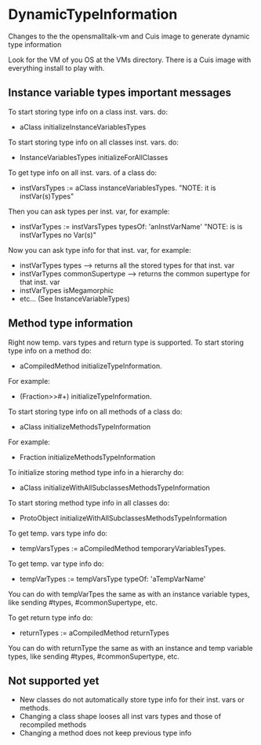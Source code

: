 # DynamicTypeInformation
Changes to the the opensmalltalk-vm and Cuis image to generate dynamic type information

Look for the VM of you OS at the VMs directory.
There is a Cuis image with everything install to play with.

## Instance variable types important messages
To start storing type info on a class inst. vars. do:
- aClass initializeInstanceVariablesTypes

To start storing type info on all classes inst. vars. do:
- InstanceVariablesTypes initializeForAllClasses

To get type info on all inst. vars. of a class do:
- instVarsTypes := aClass instanceVariablesTypes.  "NOTE: it is instVar(s)Types"

Then you can ask types per inst. var, for example:
- instVarTypes := instVarsTypes typesOf: 'anInstVarName'  "NOTE: is is instVarTypes no Var(s)"

Now you can ask type info for that inst. var, for example:
- instVarTypes types --> returns all the stored types for that inst. var
- instVarTypes commonSupertype --> returns the common supertype for that inst. var
- instVarTypes isMegamorphic
- etc... (See InstanceVariableTypes)

## Method type information
Right now temp. vars types and return type is supported.
To start storing type info on a method do:
- aCompiledMethod initializeTypeInformation.

For example:
- (Fraction>>#+) initializeTypeInformation.

To start storing type info on all methods of a class do:
- aClass initializeMethodsTypeInformation

For example:
- Fraction initializeMethodsTypeInformation

To initialize storing method type info in a hierarchy do:
- aClass initializeWithAllSubclassesMethodsTypeInformation

To start storing method type info in all classes do:
- ProtoObject initializeWithAllSubclassesMethodsTypeInformation

To get temp. vars type info do:
- tempVarsTypes := aCompiledMethod temporaryVariablesTypes.

To get temp. var type info do:
- tempVarTypes := tempVarsType typeOf: 'aTempVarName'

You can do with tempVarTpes the same as with an instance variable types, like sending #types, #commonSupertype, etc.

To get return type info do:
- returnTypes := aCompiledMethod returnTypes

You can do with returnType the same as with an instance and temp variable types, like sending #types, #commonSupertype, etc.

## Not supported yet
- New classes do not automatically store type info for their inst. vars or methods.
- Changing a class shape looses all inst vars types and those of recompiled methods
- Changing a method does not keep previous type info
